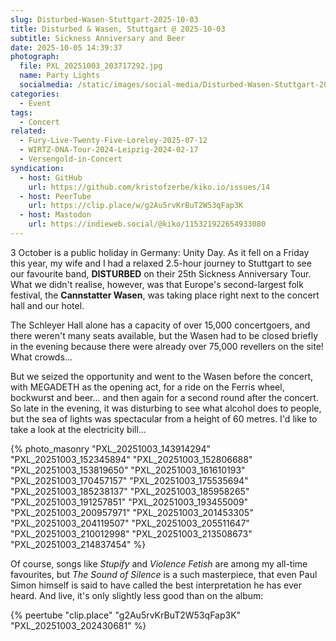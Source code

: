 ```yaml
---
slug: Disturbed-Wasen-Stuttgart-2025-10-03
title: Disturbed & Wasen, Stuttgart @ 2025-10-03
subtitle: Sickness Anniversary and Beer
date: 2025-10-05 14:39:37
photograph:
  file: PXL_20251003_203717292.jpg
  name: Party Lights
  socialmedia: /static/images/social-media/Disturbed-Wasen-Stuttgart-2025-10-03.jpg
categories:
  - Event
tags:
  - Concert
related:
  - Fury-Live-Twenty-Five-Loreley-2025-07-12
  - WIRTZ-DNA-Tour-2024-Leipzig-2024-02-17
  - Versengold-in-Concert
syndication:
  - host: GitHub
    url: https://github.com/kristofzerbe/kiko.io/issues/14
  - host: PeerTube
    url: https://clip.place/w/g2Au5rvKrBuT2W53qFap3K
  - host: Mastodon
    url: https://indieweb.social/@kiko/115321922654933080
---
```


3 October is a public holiday in Germany: Unity Day. As it fell on a Friday this year, my wife and I had a relaxed 2.5-hour journey to Stuttgart to see our favourite band, **DISTURBED** on their 25th Sickness Anniversary Tour. What we didn't realise, however, was that Europe's second-largest folk festival, the **Cannstatter Wasen**, was taking place right next to the concert hall and our hotel. 

The Schleyer Hall alone has a capacity of over 15,000 concertgoers, and there weren't many seats available, but the Wasen had to be closed briefly in the evening because there were already over 75,000 revellers on the site! What crowds...

But we seized the opportunity and went to the Wasen before the concert, with MEGADETH as the opening act, for a ride on the Ferris wheel, bockwurst and beer... and then again for a second round after the concert. So late in the evening, it was disturbing to see what alcohol does to people, but the sea of lights was spectacular from a height of 60 metres. I'd like to take a look at the electricity bill...

<!-- more -->

{% photo_masonry
  "PXL_20251003_143914294"
  "PXL_20251003_152345894"
  "PXL_20251003_152806688"
  "PXL_20251003_153819650"
  "PXL_20251003_161610193"
  "PXL_20251003_170457157"
  "PXL_20251003_175535694"
  "PXL_20251003_185238137"
  "PXL_20251003_185958265"
  "PXL_20251003_191257851"
  "PXL_20251003_193455009"
  "PXL_20251003_200957971"
  "PXL_20251003_201453305"
  "PXL_20251003_204119507"
  "PXL_20251003_205511647"
  "PXL_20251003_210012998"
  "PXL_20251003_213508673"
  "PXL_20251003_214837454"
%}

Of course, songs like *Stupify* and *Violence Fetish* are among my all-time favourites, but *The Sound of Silence* is a such masterpiece, that even Paul Simon himself is said to have called the best interpretation he has ever heard. And live, it's only slightly less good than on the album:

{% peertube "clip.place" "g2Au5rvKrBuT2W53qFap3K" "PXL_20251003_202430681" %}
